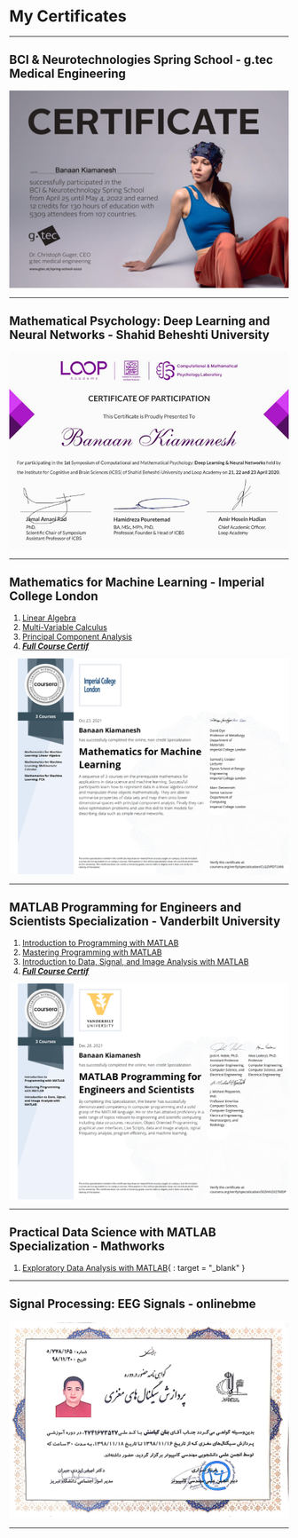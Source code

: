 # My Certificates
___
## BCI & Neurotechnologies Spring School - g.tec Medical Engineering
![](images/BCI_springschool_certificate.jpg)
___
## Mathematical Psychology: Deep Learning and Neural Networks - Shahid Beheshti University
![](images/LoopAcademy.jpg)
___
## Mathematics for Machine Learning - Imperial College London
1. [Linear Algebra](https://www.coursera.org/verify/BB2NN94SPZJK)
2. [Multi-Variable Calculus](https://www.coursera.org/verify/MS7LAE2FD3G8)
3. [Principal Component Analysis](https://www.coursera.org/verify/923VR6SR9S6M)
4. ***[Full Course Certif](https://www.coursera.org/verify/specialization/CLGZVPDTLV66)***

![](images/MathforMLCertif.jpg)
___
## MATLAB Programming for Engineers and Scientists Specialization - Vanderbilt University
1. [Introduction to Programming with MATLAB](https://www.coursera.org/verify/URCJYST93VND)
2. [Mastering Programming with MATLAB](https://www.coursera.org/verify/Q6MFNN7UYEHP)
3. [Introduction to Data, Signal, and Image Analysis with MATLAB](https://www.coursera.org/verify/FL2UVRR6K4EJ)
4. ***[Full Course Certif](https://www.coursera.org/verify/specialization/3G5HH2V27MDP)***

![](images/MatlabPro.jpg)
___
## Practical Data Science with MATLAB Specialization - Mathworks
1. [Exploratory Data Analysis with MATLAB](https://www.coursera.org/verify/DKRCEU7T847Y){
   : target = "_blank"
}
___
## Signal Processing: EEG Signals - onlinebme
![](images/EEG_Signal_Processing.jpg)
___